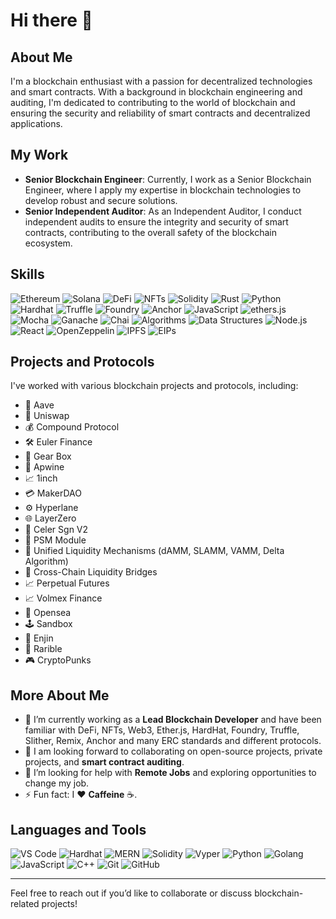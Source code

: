 # Hi there 👋

## About Me
I'm a blockchain enthusiast with a passion for decentralized technologies and smart contracts. With a background in blockchain engineering and auditing, I'm dedicated to contributing to the world of blockchain and ensuring the security and reliability of smart contracts and decentralized applications.

## My Work
- **Senior Blockchain Engineer**: Currently, I work as a Senior Blockchain Engineer, where I apply my expertise in blockchain technologies to develop robust and secure solutions.
- **Senior Independent Auditor**: As an Independent Auditor, I conduct independent audits to ensure the integrity and security of smart contracts, contributing to the overall safety of the blockchain ecosystem.

## Skills 
  ![Ethereum](https://img.shields.io/badge/Ethereum-3C3C3D?style=for-the-badge&logo=ethereum&logoColor=white) 
  ![Solana](https://img.shields.io/badge/Solana-000000?style=for-the-badge&logo=solana&logoColor=white) 
  ![DeFi](https://img.shields.io/badge/DeFi-7343B6?style=for-the-badge&logo=ethereum&logoColor=white) 
  ![NFTs](https://img.shields.io/badge/NFT-FF4088?style=for-the-badge&logo=erc721&logoColor=white)
  ![Solidity](https://img.shields.io/badge/Solidity-363636?style=for-the-badge&logo=solidity&logoColor=white)
  ![Rust](https://img.shields.io/badge/Rust-000000?style=for-the-badge&logo=rust&logoColor=white)
  ![Python](https://img.shields.io/badge/Python-3776AB?style=for-the-badge&logo=python&logoColor=white)
  ![Hardhat](https://img.shields.io/badge/Hardhat-FFAE33?style=for-the-badge&logo=ethereum&logoColor=black)
  ![Truffle](https://img.shields.io/badge/Truffle-5E469C?style=for-the-badge&logo=truffle&logoColor=white)
  ![Foundry](https://img.shields.io/badge/Foundry-3C3C3D?style=for-the-badge&logo=ethereum&logoColor=white)
  ![Anchor](https://img.shields.io/badge/Anchor-15A9FD?style=for-the-badge&logo=solana&logoColor=white) 
  ![JavaScript](https://img.shields.io/badge/JavaScript-F7DF1E?style=for-the-badge&logo=javascript&logoColor=black)
  ![ethers.js](https://img.shields.io/badge/ethers.js-3C3C3D?style=for-the-badge&logo=ethereum&logoColor=white) 
  ![Mocha](https://img.shields.io/badge/Mocha-8D6748?style=for-the-badge&logo=mocha&logoColor=white)
  ![Ganache](https://img.shields.io/badge/Ganache-7343B6?style=for-the-badge&logo=ethereum&logoColor=white)
  ![Chai](https://img.shields.io/badge/Chai-A30701?style=for-the-badge&logo=chai&logoColor=white)
![Algorithms](https://img.shields.io/badge/Algorithms-FF7139?style=for-the-badge&logo=codecademy&logoColor=white)
![Data Structures](https://img.shields.io/badge/Data%20Structures-0000FF?style=for-the-badge)
![Node.js](https://img.shields.io/badge/Node.js-339933?style=for-the-badge&logo=node.js&logoColor=white)
  ![React](https://img.shields.io/badge/React-61DAFB?style=for-the-badge&logo=react&logoColor=black)
![OpenZeppelin](https://img.shields.io/badge/OpenZeppelin-4E5EE4?style=for-the-badge&logo=openzeppelin&logoColor=white)
![IPFS](https://img.shields.io/badge/IPFS-65C2CB?style=for-the-badge&logo=ipfs&logoColor=white)
![EIPs](https://img.shields.io/badge/EIPs-3C3C3D?style=for-the-badge&logo=ethereum&logoColor=white)
 

## Projects and Protocols
I've worked with various blockchain projects and protocols, including:

- 🏦 Aave  
- 🔄 Uniswap  
- 💰 Compound Protocol  
- 🛠 Euler Finance  
- 🚗 Gear Box  
- 🍇 Apwine  
- 📈 1inch  
- 💳 MakerDAO  
- ⚙ Hyperlane  
- 🌐 LayerZero  
- 🔄 Celer Sgn V2  
- 🧪 PSM Module  
- 💱 Unified Liquidity Mechanisms (dAMM, SLAMM, VAMM, Delta Algorithm)  
- 🌉 Cross-Chain Liquidity Bridges  
- 📈 Perpetual Futures  
- 📈 Volmex Finance  
- 🎨 Opensea  
- 🕹 Sandbox  
- 🎨 Enjin  
- 🎨 Rarible  
- 🎮 CryptoPunks  

## More About Me
- 🌱 I’m currently working as a **Lead Blockchain Developer** and have been familiar with DeFi, NFTs, Web3, Ether.js, HardHat, Foundry, Truffle, Slither, Remix, Anchor and many ERC standards and different protocols.  
- 🤝 I am looking forward to collaborating on open-source projects, private projects, and **smart contract auditing**.  
- 🤔 I’m looking for help with **Remote Jobs** and exploring opportunities to change my job.  
- ⚡ Fun fact: I ❤️ **Caffeine** ☕.  

## Languages and Tools
 
  ![VS Code](https://img.shields.io/badge/Visual%20Studio%20Code-007ACC?style=for-the-badge&logo=visualstudiocode&logoColor=white) 
  ![Hardhat](https://img.shields.io/badge/Hardhat-FFAE33?style=for-the-badge&logo=ethereum&logoColor=black) 
  ![MERN](https://img.shields.io/badge/MERN-339933?style=for-the-badge&logo=node.js&logoColor=white) 
  ![Solidity](https://img.shields.io/badge/Solidity-363636?style=for-the-badge&logo=solidity&logoColor=white)
  ![Vyper](https://img.shields.io/badge/Vyper-3776AB?style=for-the-badge&logo=python&logoColor=white) 
  ![Python](https://img.shields.io/badge/Python-3776AB?style=for-the-badge&logo=python&logoColor=white)
  ![Golang](https://img.shields.io/badge/Go-00ADD8?style=for-the-badge&logo=go&logoColor=white) 
  ![JavaScript](https://img.shields.io/badge/JavaScript-F7DF1E?style=for-the-badge&logo=javascript&logoColor=black)
  ![C++](https://img.shields.io/badge/C++-00599C?style=for-the-badge&logo=c%2B%2B&logoColor=white)
  ![Git](https://img.shields.io/badge/Git-F05032?style=for-the-badge&logo=git&logoColor=white)
  ![GitHub](https://img.shields.io/badge/GitHub-181717?style=for-the-badge&logo=github&logoColor=white)


---

Feel free to reach out if you’d like to collaborate or discuss blockchain-related projects!
